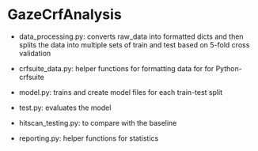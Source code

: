 # GazeCrfAnalysis

- data_processing.py: converts raw_data into formatted dicts and then splits
the data into multiple sets of train and test based on 5-fold cross validation

- crfsuite_data.py: helper functions for formatting data for for Python-crfsuite

- model.py: trains and create model files for each train-test split

- test.py: evaluates the model

- hitscan_testing.py: to compare with the baseline

- reporting.py: helper functions for statistics
